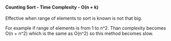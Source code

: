 #### Counting Sort - Time Complexity - O(n + k)
Effective when range of elements to sort is known 
is not that big. 

For example if range of elements is from 1 to n^2. Than complexity becomes
O(n + n^2) which is the same as O(n^2) so this method becomes slow.